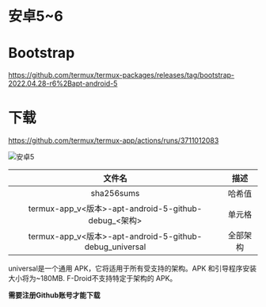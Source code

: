 # 安卓5~6

# Bootstrap

https://github.com/termux/termux-packages/releases/tag/bootstrap-2022.04.28-r6%2Bapt-android-5  


# 下载

https://github.com/termux/termux-app/actions/runs/3711012083

![安卓5](https://alpha-q3.sourcegcdn.com/2022/05/07/gh9Awgnp.png)

| 文件名 | 描述 |
| :-----:| :----: |
| sha256sums | 哈希值 |
| termux-app_v<版本>-apt-android-5-github-debug_<架构> | 单元格 |
| termux-app_v<版本>-apt-android-5-github-debug_universal| 全部架构|

universal是一个通用 APK，它将适用于所有受支持的架构。APK 和引导程序安装大小将为~180MB. F-Droid不支持特定于架构的 APK。

**需要注册Github账号才能下载**
